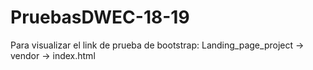 # PruebasDWEC-18-19

Para visualizar el link de prueba de bootstrap:
Landing_page_project -> vendor -> index.html

